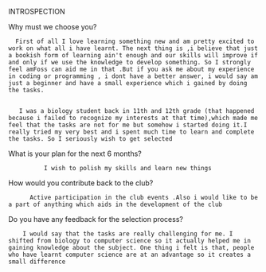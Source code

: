 
INTROSPECTION 
 

Why must we choose you?
          
         
      First of all I love learning something new and am pretty excited to work on what all i have learnt. The next thing is ,i believe that just a bookish form of learning ain't enough and our skills will improve if and only if we use the knowledge to develop something. So I strongly feel amFoss can aid me in that .But if you ask me about my experience in coding or programming , i dont have a better answer, i would say am just a beginner and have a small experience which i gained by doing the tasks.
         
       
       I was a biology student back in 11th and 12th grade (that happened because i failed to recognize my interests at that time),which made me feel that the tasks are not for me but somehow i started doing it.I really tried my very best and i spent much time to learn and complete the tasks. So I seriously wish to get selected    


What is your plan for the next 6 months?
             
              I wish to polish my skills and learn new things 
   
   
How would you contribute back to the club?    
           
           
              
          Active participation in the club events .Also i would like to be a part of anything which aids in the development of the club  
                                          

Do you have any feedback for the selection process?
                 

        I would say that the tasks are really challenging for me. I shifted from biology to computer science so it actually helped me in gaining knowledge about the subject. One thing i felt is that, people who have learnt computer science are at an advantage so it creates a small difference 
